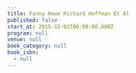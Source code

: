 ```yaml
---
title: Fanny Howe Richard Hoffman Et Al
published: false
start_at: 2015-12-02T00:00:00.000Z
program: null
venue: null
book_category: null
book_isbn:
  - null
---
```

